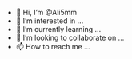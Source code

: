 - 👋 Hi, I’m @Ali5mm
- 👀 I’m interested in ...
- 🌱 I’m currently learning ...
- 💞️ I’m looking to collaborate on ...
- 📫 How to reach me ...

<!---
Ali5mm/Ali5mm is a ✨ special ✨ repository because its `README.md` (this file) appears on your GitHub profile.
You can click the Preview link to take a look at your changes.
--->
